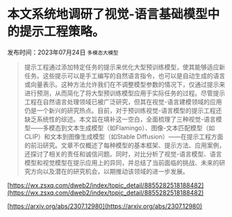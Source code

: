 # 本文系统地调研了视觉-语言基础模型中的提示工程策略。
发布时间：2023年07月24日
`多模态大模型`
> 提示工程通过添加特定任务的提示来优化大型预训练模型，使其能够适应新任务。这些提示可以是手工编写的自然语言指令，也可以是自动生成的语言或向量表示。这种方法允许我们在不调整模型参数的情况下，仅通过提示来进行预测，从而简化了将大型预训练模型应用于实际任务的过程。尽管提示工程在自然语言处理领域已被广泛研究，但其在视觉-语言建模领域的应用仍是一个新兴的研究热点。目前，对于预训练视觉-语言模型的提示工程还缺乏系统性的综述。本文旨在填补这一空白，全面梳理了三种视觉-语言模型——多模态到文本生成模型（如Flamingo）、图像-文本匹配模型（如CLIP）和文本到图像生成模型（如Stable Diffusion）——在提示工程方面的前沿研究。文章不仅概述了每种模型的基本框架、提示方法、应用案例，还探讨了相关的责任和诚信问题。同时，对比分析了视觉-语言模型、语言模型和视觉模型在提示应用上的异同，并总结了当前面临的挑战、未来的研究方向以及潜在的研究机会，以期推动该领域的进一步发展。


[https://wx.zsxq.com/dweb2/index/topic_detail/8855282518188482](https://wx.zsxq.com/dweb2/index/topic_detail/8855282518188482)

[https://arxiv.org/abs/2307.12980](https://arxiv.org/abs/2307.12980)